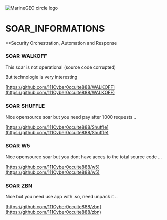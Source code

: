 
![MarineGEO circle logo](/assets/img/MarineGEO_logo.png "MarineGEO logo")

# SOAR_INFORMATIONS

**Security Orchestration, Automation and Response

### SOAR WALKOFF

This soar is not operational (source code corrupted) 

But technologie is very interesting 

[https://github.com/111Cyber0cculte888/WALKOFF](https://github.com/111Cyber0cculte888/WALKOFF)

### SOAR SHUFFLE 

Nice opensource soar but you need pay after 1000 requests ..  

[https://github.com/111Cyber0cculte888/Shuffle](https://github.com/111Cyber0cculte888/Shuffle)

### SOAR W5

Nice opensource soar but you dont have acces to the total source code ... 

[https://github.com/111Cyber0cculte888/w5](https://github.com/111Cyber0cculte888/w5)

### SOAR ZBN

Nice but you need use app with .so, need unpack it .. 

[https://github.com/111Cyber0cculte888/zbn](https://github.com/111Cyber0cculte888/zbn)


